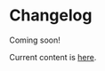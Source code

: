 # Changelog

Coming soon!

Current content is [here](https://iexcloud.zendesk.com/hc/en-us/articles/6194121411219-Changelog).
